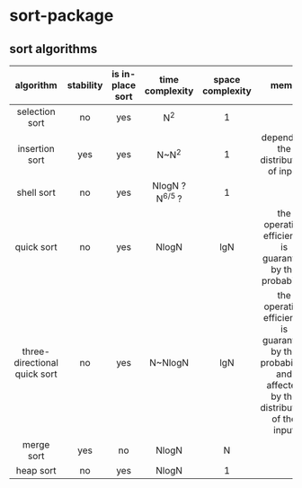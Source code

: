 # sort-package
sort algorithms
---

|          algorithm           | stability | is in-place sort |        time complexity        | space complexity |                             memo                             |
| :--------------------------: | :-------: | :--------------: | :---------------------------: | :--------------: | :----------------------------------------------------------: |
|        selection sort        |    no     |       yes        |         N<sup>2</sup>         |        1         |                                                              |
|        insertion sort        |    yes    |       yes        |        N~N<sup>2</sup>        |        1         |             depend on the distribution of input              |
|          shell sort          |    no     |       yes        | NlogN ?<br/>N<sup>6/5 </sup>? |        1         |                                                              |
|          quick sort          |    no     |       yes        |             NlogN             |       lgN        |   the operating efficiency is guaranted by the probability   |
| three-directional quick sort |    no     |       yes        |            N~NlogN            |       lgN        | the operating efficiency is guaranted by the probability,  and affected by the distribution of the input |
|          merge sort          |    yes    |        no        |             NlogN             |        N         |                                                              |
|          heap sort           |    no     |       yes        |             NlogN             |        1         |                                                              |
